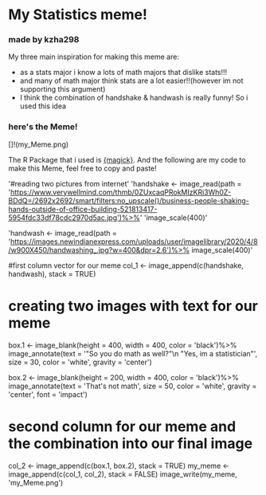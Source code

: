 # My Statistics meme! 
### made by kzha298

My three main inspiration for making this meme are:
- as a stats major i know a lots of math majors that dislike stats!!!
- and many of math major think stats are a lot easier!!(however im not supporting this argument) 
- I think the combination of handshake & handwash is really funny! So i used this idea
### here's the Meme!
[]!(my_Meme.png)


The R Package that i used is [{magick}](https://cran.r-project.org/web/packages/magick/vignettes/intro.html).
And the following are my code to make this Meme, feel free to copy and paste! 

'#reading two pictures from internet'
'handshake <- image_read(path = 'https://www.verywellmind.com/thmb/0ZUxcaqPRokMIzKRi3Wh0Z-BDdQ=/2692x2692/smart/filters:no_upscale()/business-people-shaking-hands-outside-of-office-building-521813417-5954fdc33df78cdc2970d5ac.jpg')%>%'
  'image_scale(400)'

'handwash <- image_read(path = 'https://images.newindianexpress.com/uploads/user/imagelibrary/2020/4/8/w900X450/handwashing_.jpg?w=400&dpr=2.6')%>%
  image_scale(400)'

#first column vector for our meme
col_1 <- image_append(c(handshake, handwash), stack = TRUE)

# creating two images with text for our meme
box.1 <- image_blank(height = 400, width = 400, color = 'black')%>%
  image_annotate(text = '\"So you do math as well?\"\n \"Yes, im a statistician\"',
                 size = 30, 
                 color = 'white', 
                 gravity = 'center')

box.2 <- image_blank(height = 200, width = 400, color = 'black')%>%
  image_annotate(text = 'That\'s not math', 
                 size = 50, color = 'white',
                 gravity = 'center', 
                 font = 'impact')

# second column for our meme and the combination into our final image
col_2 <- image_append(c(box.1, box.2), stack = TRUE)
my_meme <- image_append(c(col_1, col_2), stack = FALSE)
image_write(my_meme, 'my_Meme.png')

